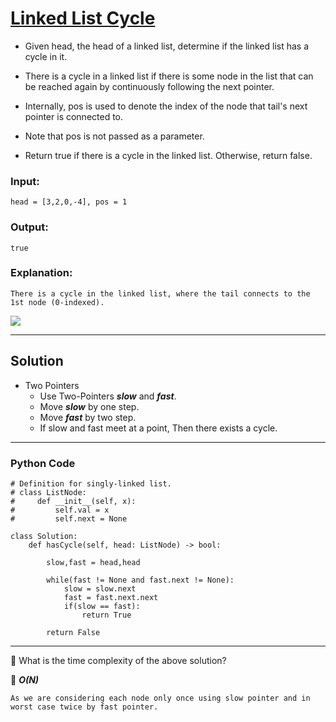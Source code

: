 # [Linked List Cycle](https://leetcode.com/problems/linked-list-cycle/)

- Given head, the head of a linked list, determine if the linked list has a cycle in it.

- There is a cycle in a linked list if there is some node in the list that can be reached again by continuously following the next pointer. 
- Internally, pos is used to denote the index of the node that tail's next pointer is connected to. 
- Note that pos is not passed as a parameter.

- Return true if there is a cycle in the linked list. Otherwise, return false.

### Input: 
    head = [3,2,0,-4], pos = 1
### Output: 
    true
### Explanation: 
    There is a cycle in the linked list, where the tail connects to the 1st node (0-indexed).
    
![](https://assets.leetcode.com/uploads/2018/12/07/circularlinkedlist.png)
    
------------------------------------------------------------------------------

## Solution

- Two Pointers
  - Use Two-Pointers ***slow*** and ***fast***.
  - Move ***slow*** by one step.
  - Move ***fast*** by two step.
  - If slow and fast meet at a point, Then there exists a cycle.
  
-----------------------

### Python Code

    # Definition for singly-linked list.
    # class ListNode:
    #     def __init__(self, x):
    #         self.val = x
    #         self.next = None

    class Solution:
        def hasCycle(self, head: ListNode) -> bool:

            slow,fast = head,head

            while(fast != None and fast.next != None):
                slow = slow.next
                fast = fast.next.next
                if(slow == fast):
                    return True

            return False
            
---------------------------------------------------


🎯 What is the time complexity of the above solution?

📝 ***O(N)***

    As we are considering each node only once using slow pointer and in worst case twice by fast pointer.
